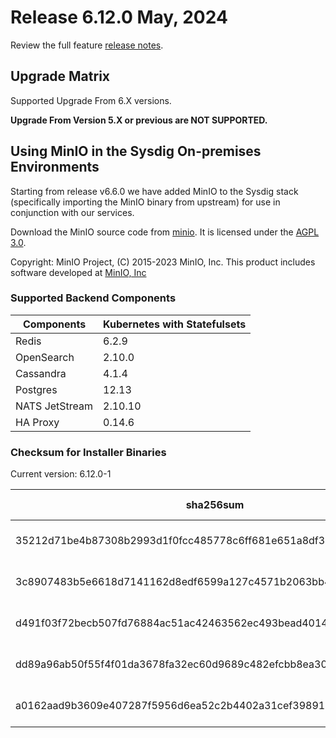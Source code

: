 Release 6.12.0 May, 2024
===

Review the full feature [release notes](https://docs.sysdig.com/en/sysdig-on-premises-release-notes.html).

Upgrade Matrix
---

Supported Upgrade From 6.X versions.

**Upgrade From Version 5.X or previous are NOT SUPPORTED.**

## Using MinIO in the Sysdig On-premises Environments

Starting from release v6.6.0 we have added MinIO to the Sysdig stack (specifically importing the MinIO binary from upstream) for use in conjunction with our services.

Download the MinIO source code from [minio](https://github.com/minio/minio). It is licensed under the [AGPL 3.0](https://github.com/minio/minio/blob/master/LICENSE).

Copyright: MinIO Project, (C) 2015-2023 MinIO, Inc. This product includes software developed at [MinIO, Inc](https://min.io/)

### Supported Backend Components

| **Components** | **Kubernetes with Statefulsets** |
|---|---|
| Redis                      | 6.2.9 |
| OpenSearch                 | 2.10.0 |
| Cassandra                  | 4.1.4 |
| Postgres                   | 12.13 |
| NATS JetStream             | 2.10.10 |
| HA Proxy                   | 0.14.6 |


### Checksum for Installer Binaries

Current version: 6.12.0-1

| **sha256sum** | **Installer binary** |
|---|---|
| 35212d71be4b87308b2993d1f0fcc485778c6ff681e651a8df370d30b8a1f3ba | installer-darwin-amd64 |
| 3c8907483b5e6618d7141162d8edf6599a127c4571b2063bb4fae1add4b7355c | installer-darwin-arm64 |
| d491f03f72becb507fd76884ac51ac42463562ec493bead4014538103ba90d25 | installer-linux-amd64 |
| dd89a96ab50f55f4f01da3678fa32ec60d9689c482efcbb8ea30a052a417a742 | installer-linux-arm |
| a0162aad9b3609e407287f5956d6ea52c2b4402a31cef398917daf49f2cc97eb | installer-linux-arm64 |
